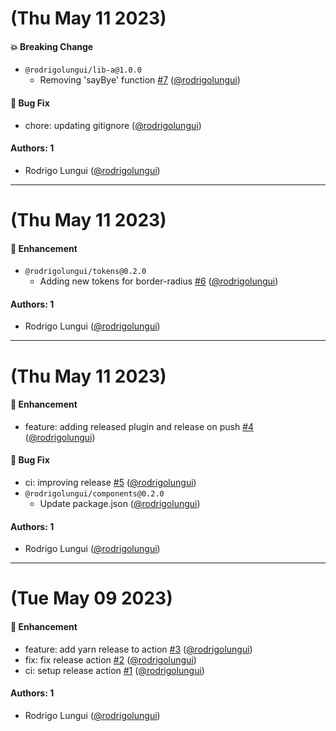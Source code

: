 # (Thu May 11 2023)

#### 💥 Breaking Change

- `@rodrigolungui/lib-a@1.0.0`
  - Removing 'sayBye' function [#7](https://github.com/rodrigolungui/poc-auto/pull/7) ([@rodrigolungui](https://github.com/rodrigolungui))

#### 🐛 Bug Fix

- chore: updating gitignore ([@rodrigolungui](https://github.com/rodrigolungui))

#### Authors: 1

- Rodrigo Lungui ([@rodrigolungui](https://github.com/rodrigolungui))

---

# (Thu May 11 2023)

#### 🚀 Enhancement

- `@rodrigolungui/tokens@0.2.0`
  - Adding new tokens for border-radius [#6](https://github.com/rodrigolungui/poc-auto/pull/6) ([@rodrigolungui](https://github.com/rodrigolungui))

#### Authors: 1

- Rodrigo Lungui ([@rodrigolungui](https://github.com/rodrigolungui))

---

# (Thu May 11 2023)

#### 🚀 Enhancement

- feature: adding released plugin and release on push [#4](https://github.com/rodrigolungui/poc-auto/pull/4) ([@rodrigolungui](https://github.com/rodrigolungui))

#### 🐛 Bug Fix

- ci: improving release [#5](https://github.com/rodrigolungui/poc-auto/pull/5) ([@rodrigolungui](https://github.com/rodrigolungui))
- `@rodrigolungui/components@0.2.0`
  - Update package.json ([@rodrigolungui](https://github.com/rodrigolungui))

#### Authors: 1

- Rodrigo Lungui ([@rodrigolungui](https://github.com/rodrigolungui))

---

# (Tue May 09 2023)

#### 🚀 Enhancement

- feature: add yarn release to action [#3](https://github.com/rodrigolungui/poc-auto/pull/3) ([@rodrigolungui](https://github.com/rodrigolungui))
- fix: fix release action [#2](https://github.com/rodrigolungui/poc-auto/pull/2) ([@rodrigolungui](https://github.com/rodrigolungui))
- ci: setup release action [#1](https://github.com/rodrigolungui/poc-auto/pull/1) ([@rodrigolungui](https://github.com/rodrigolungui))

#### Authors: 1

- Rodrigo Lungui ([@rodrigolungui](https://github.com/rodrigolungui))
